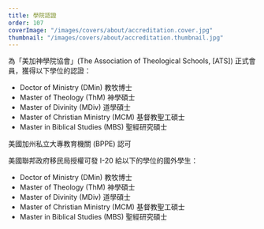 ```yaml
---
title: 學院認證
order: 107
coverImage: "/images/covers/about/accreditation.cover.jpg"
thumbnail: "/images/covers/about/accreditation.thumbnail.jpg"
---
```


為「美加神學院協會」(The Association of Theological Schools, [ATS]) 正式會員，獲得以下學位的認證：

- Doctor of Ministry (DMin) 教牧博士
- Master of Theology (ThM) 神學碩士
- Master of Divinity (MDiv) 道學碩士
- Master of Christian Ministry (MCM) 基督教聖工碩士
- Master in Biblical Studies (MBS) 聖經研究碩士

美國加州私立大專教育機關 (BPPE) 認可

美國聯邦政府移民局授權可發 I-20 給以下的學位的國外學生：

- Doctor of Ministry (DMin) 教牧博士
- Master of Theology (ThM) 神學碩士
- Master of Divinity (MDiv) 道學碩士
- Master of Christian Ministry (MCM) 基督教聖工碩士
- Master in Biblical Studies (MBS) 聖經研究碩士
